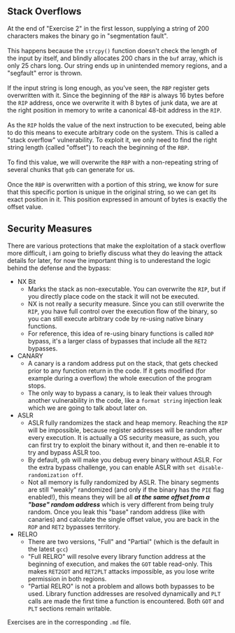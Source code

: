 ## Stack Overflows

At the end of "Exercise 2" in the first lesson, supplying a string of 200 characters makes the binary go in "segmentation fault".\
\
This happens because the `strcpy()` function doesn't check the length of the input by itself, and blindly allocates 200 chars in the `buf` array, which is only 25 chars long. Our string ends up in unintended memory regions, and a "segfault" error is thrown.\
\
If the input string is long enough, as you've seen, the `RBP` register gets overwritten with it. Since the beginning of the `RBP` is always 16 bytes before the `RIP` address, once we overwrite it with 8 bytes of junk data, we are at the right position in memory to write a canonical 48-bit address in the `RIP`.\
\
As the `RIP` holds the value of the next instruction to be executed, being able to do this means to execute arbitrary code on the system. This is called a "stack overflow" vulnerability. To exploit it, we only need to find the right string length (called "offset") to reach the beginning of the `RBP`.\
\
To find this value, we will overwrite the `RBP` with a non-repeating string of several chunks that `gdb` can generate for us.\
\
Once the `RBP` is overwritten with a portion of this string, we know for sure that this specific portion is unique in the original string, so we can get its exact position in it. This position expressed in amount of bytes is exactly the offset value.

## Security Measures

There are various protections that make the exploitation of a stack overflow more difficult, i am going to briefly discuss what they do leaving the attack details for later, for now the important thing is to underestand the logic behind the defense and the bypass:

- NX Bit
  - Marks the stack as non-executable. You can overwrite the `RIP`, but if you directly place code on the stack it will not be executed. 
  - NX is not really a security measure. Since you can still overwrite the `RIP`, you have full control over the execution flow of the binary, so you can still execute arbitrary code by re-using native binary functions. 
  - For reference, this idea of re-using binary functions is called `ROP` bypass, it's a larger class of bypasses that include all the `RET2` bypasses.
- CANARY
  - A canary is a random address put on the stack, that gets checked prior to any function return in the code. If it gets modified (for example during a overflow) the whole execution of the program stops.
  - The only way to bypass a canary, is to leak their values through another vulnerability in the code, like a `format string` injection leak which we are going to talk about later on.
- ASLR
  - ASLR fully randomizes the stack and heap memory. Reaching the `RIP` will be impossible, because register addresses will be random after every execution. It is actually a OS security measure, as such, you can first try to exploit the binary without it, and then re-enable it to try and bypass ASLR too. 
  - By default, `gdb` will make you debug every binary without ASLR. For the extra bypass challenge, you can enable ASLR with `set disable-randomization off`.
  - Not all memory is fully randomized by ASLR. The binary segments are still "weakly" randomized (and only if the binary has the `PIE` flag enabled!), this means they will be all _**at the same offset from a "base" random address**_ which is very different from being truly random. Once you leak this "base" random address (like with canaries) and calculate the single offset value, you are back in the `ROP` and `RET2` bypasses territory.
- RELRO
  - There are two versions, "Full" and "Partial" (which is the default in the latest `gcc`)
  - "Full RELRO" will resolve every library function address at the beginning of execution, and makes the `GOT` table read-only. This makes `RET2GOT` and `RET2PLT` attacks impossible, as you lose write permission in both regions.
  - "Partial RELRO" is not a problem and allows both bypasses to be used. Library function addresses are resolved dynamically and `PLT` calls are made the first time a function is encountered. Both `GOT` and `PLT` sections remain writable.

Exercises are in the corresponding `.md` file.
